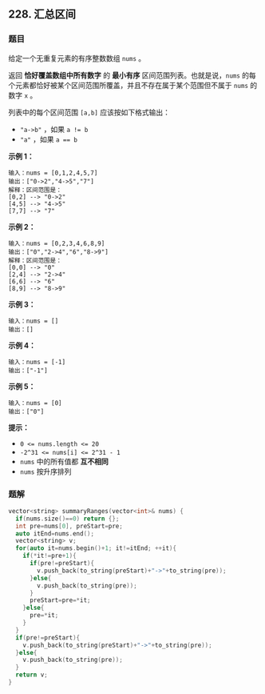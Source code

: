 ## 228. 汇总区间

### 题目

给定一个无重复元素的有序整数数组 `nums` 。

返回 **恰好覆盖数组中所有数字** 的 **最小有序** 区间范围列表。也就是说，`nums` 的每个元素都恰好被某个区间范围所覆盖，并且不存在属于某个范围但不属于 `nums` 的数字 `x` 。

列表中的每个区间范围 `[a,b]` 应该按如下格式输出：

- `"a->b"` ，如果 `a != b`
- `"a"` ，如果 `a == b`

**示例 1：**

```
输入：nums = [0,1,2,4,5,7]
输出：["0->2","4->5","7"]
解释：区间范围是：
[0,2] --> "0->2"
[4,5] --> "4->5"
[7,7] --> "7"
```

**示例 2：**

```
输入：nums = [0,2,3,4,6,8,9]
输出：["0","2->4","6","8->9"]
解释：区间范围是：
[0,0] --> "0"
[2,4] --> "2->4"
[6,6] --> "6"
[8,9] --> "8->9"
```

**示例 3：**

```
输入：nums = []
输出：[]
```

**示例 4：**

```
输入：nums = [-1]
输出：["-1"]
```

**示例 5：**

```
输入：nums = [0]
输出：["0"]
```

**提示：**

- `0 <= nums.length <= 20`
- `-2^31 <= nums[i] <= 2^31 - 1`
- `nums` 中的所有值都 **互不相同**
- `nums` 按升序排列

### 题解

```cpp
vector<string> summaryRanges(vector<int>& nums) {
  if(nums.size()==0) return {};
  int pre=nums[0], preStart=pre;
  auto itEnd=nums.end();
  vector<string> v;
  for(auto it=nums.begin()+1; it!=itEnd; ++it){
    if(*it!=pre+1){
      if(pre!=preStart){
        v.push_back(to_string(preStart)+"->"+to_string(pre));
      }else{
        v.push_back(to_string(pre));
      }
      preStart=pre=*it;
    }else{
      pre=*it;
    }
  }
  if(pre!=preStart){
    v.push_back(to_string(preStart)+"->"+to_string(pre));
  }else{
    v.push_back(to_string(pre));
  }
  return v;
}
```